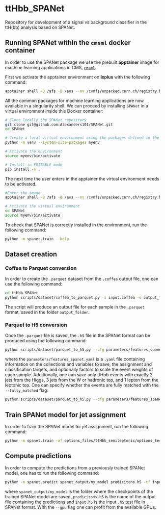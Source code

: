 # ttHbb_SPANet
Repository for development of a signal vs background classifier in the ttH(bb) analysis based on SPANet.

## Running SPANet within the `cmsml` docker container

In order to use the SPANet package we use the prebuilt **apptainer** image for machine learning applications in CMS, [`cmsml`](https://hub.docker.com/r/cmsml/cmsml).

First we activate the apptainer environment on **lxplus** with the following command:

```bash
apptainer shell -B /afs -B /eos --nv /cvmfs/unpacked.cern.ch/registry.hub.docker.com/cmsml/cmsml:latest
```

All the common packages for machine learning applications are now available in a singularity shell.
We can proceed by installing `SPANet` in a virtual environment inside this Docker container:
```bash
# Clone locally the SPANet repository
git clone git@github.com:Alexanders101/SPANet.git
cd SPANet

# Create a local virtual environment using the packages defined in the apptainer image
python -m venv --system-site-packages myenv

# Activate the environment
source myenv/bin/activate

# Install in EDITABLE mode
pip install -e .
```

The next time the user enters in the apptainer the virtual environment needs to be activated.
```bash
#Enter the image
apptainer shell -B /afs -B /eos --nv /cvmfs/unpacked.cern.ch/registry.hub.docker.com/cmsml/cmsml:latest

# Activate the virtual environment
cd SPANet
source myenv/bin/activate
```

To check that SPANet is correctly installed in the environment, run the following command:
```bash
python -m spanet.train --help
```

## Dataset creation
### Coffea to Parquet conversion
In order to create the `.parquet` dataset from the `.coffea` output file, one can use the following command:
```bash
cd ttHbb_SPANet
python scripts/dataset/coffea_to_parquet.py -i input.coffea -o output_folder
```

The script will produce an output file for each sample in the `.parquet` format, saved in the folder `output_folder`.

### Parquet to H5 conversion
Once the `.parquet` file is saved, the `.h5` file in the SPANet format can be produced using the following command:
```bash
python scripts/dataset/parquet_to_h5.py --cfg parameters/features_spanet.yaml -i input.parquet -o output.h5
```
where the `parameters/features_spanet.yaml` is a `.yaml` file containing information on the collections and variables to save, the assignment and classification targets, and optionally factors to scale the event weights of each sample.
Additionally, one can save only ttHbb events with exactly 2 jets from the Higgs, 3 jets from the W or hadronic top, and 1 lepton from the leptonic top.
One can specify whether the events are fully matched with the `--fully_matched` flag:
```bash
python scripts/dataset/parquet_to_h5.py --cfg parameters/features_spanet.yaml -i input.parquet -o output.h5 --fully_matched
```

## Train SPANet model for jet assignment
In order to train the SPANet model for jet assignment, run the following command:
```bash
python -m spanet.train -of options_files/ttHbb_semileptonic/options_test_inclusive.json --log-dir spanet_output/my_model --time_limit 00:06:00:00 --gpus 1
```

## Compute predictions
In order to compute the predictions from a previously trained SPANet model, one has to run the following command:
```bash
python -m spanet.predict spanet_output/my_model predicitons.h5 -tf input.h5 --gpu
```
where `spanet_output/my_model` is the folder where the checkpoints of the trained SPANet model are saved, `predicitons.h5` is the name of the output file containing the predictions and `input.h5` is the input `.h5` test file in SPANet format. With the `--gpu` flag one can profit from the available GPUs.
